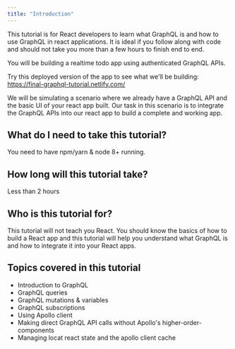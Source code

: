 ```yaml
---
title: "Introduction"
---
```


This tutorial is for React developers to learn what GraphQL is and how to use GraphQL in react applications. It is ideal if you follow along with code and should not take you more than a few hours to finish end to end.

You will be building a realtime todo app using authenticated GraphQL APIs.

Try this deployed version of the app to see what we'll be building:
https://final-graphql-tutorial.netlify.com/

We will be simulating a scenario where we already have a
GraphQL API and the basic UI of your react app built. Our task in this
scenario is to integrate the GraphQL APIs into our react app to build
a complete and working app.

## What do I need to take this tutorial?
You need to have npm/yarn & node 8+ running.

## How long will this tutorial take?
Less than 2 hours

## Who is this tutorial for?
This tutorial will not teach you React. You should know the
basics of how to build a React app and this tutorial will help
you understand what GraphQL is and how to integrate it into your
React apps.

## Topics covered in this tutorial
- Introduction to GraphQL
- GraphQL queries
- GraphQL mutations & variables
- GraphQL subscriptions
- Using Apollo client
- Making direct GraphQL API calls without Apollo's higher-order-components
- Managing locat react state and the apollo client cache
